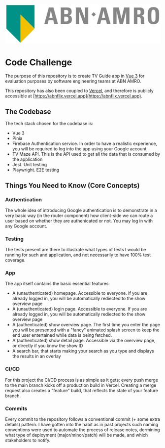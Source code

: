 ![alt text](public/svg/ABN-AMRO_Logo_new_colors.svg)
# Code Challenge

The purpose of this repository is to create TV Guide app in [Vue 3](https://vuejs.org/) for evaluation purposes by software engineering teams at ABN AMRO.

This repository has also been coupled to [Vercel](https://vercel.com/), and therefore is publicly accessible at [https://abnflix.vercel.app](https://abnflix.vercel.app).

## The Codebase

The tech stack chosen for the codebase is:
- Vue 3
- Pinia
- Firebase Authentication service. In order to have a realistic experience, you will be required to log into the app using your Google account
- TV Maze API. This is the API used to get all the data that is consumed by the application
- Jest. Unit testing
- Playwright. E2E testing

## Things You Need to Know (Core Concepts)

### Authentication
The whole idea of introducing Google authentication is to demonstrate in a very basic way (in the router component) how client-side we can route a user based on whether they are authenicated or not. You may log in with any Google account.

### Testing
The tests present are there to illustrate what types of tests I would be running for such and application, and not necessarily to have 100% test coverage.

### App
The app itself contains the basic essential features:
- A (unauthenticated) homepage. Accessible to everyone. If you are already logged in, you will be automatically rediected to the show overview page
- A (unauthenticated) login page. Accessible to everyone. If you are already logged in, you will be automatically rediected to the show overview page
- A (authenticated) show overview page. The first time you enter the page you will be presented with a "fancy"
animated splash screen to keep the end user entertained while data is being fetched.
- A (authenticated) show detail page. Accessible via the overview page, or directly if you know the show ID
- A search bar, that starts making your search as you type and displays the results in an overlay

### CI/CD
For this project the CI/CD process is as simple as it gets; every push merge to the main branch kicks off a production build in Vercel. Creating a merge request also creates a "feature" build, that reflects the state of your feature branch.

### Commits
Every commit to the repository follows a conventional commit (+ some extra details) pattern. I have gotten into the habit as in past projects such naming conventions were used to automate the process of release notes, dermining what type of deployment (major/minor/patch) will be made, and which stakeholders to notify.
